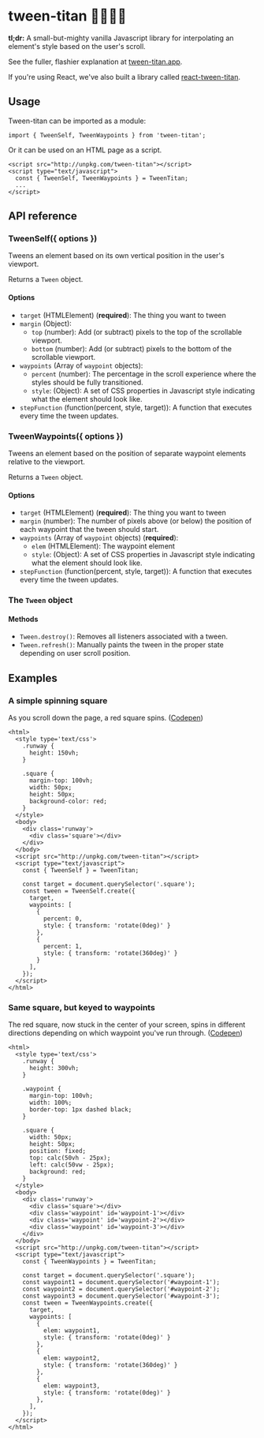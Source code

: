 # tween-titan 🦹‍♀️🦸‍♂️
**tl;dr:** A small-but-mighty vanilla Javascript library for interpolating an element's style based on the user's scroll.

See the fuller, flashier explanation at [tween-titan.app](https://tween-titan.app).

If you're using React, we've also built a library called [react-tween-titan](https://github.com/the-politico/react-tween-titan/).

## Usage
Tween-titan can be imported as a module:

```
import { TweenSelf, TweenWaypoints } from 'tween-titan';
```

Or it can be used on an HTML page as a script.

```
<script src="http://unpkg.com/tween-titan"></script>
<script type="text/javascript">
  const { TweenSelf, TweenWaypoints } = TweenTitan;
  ...
</script>
```

## API reference
### TweenSelf({ options })
Tweens an element based on its own vertical position in the user's viewport.

Returns a `Tween` object.

#### Options
* `target` (HTMLElement) (**required**): The thing you want to tween
* `margin` (Object):
  * `top` (number): Add (or subtract) pixels to the top of the scrollable viewport.
  * `bottom` (number): Add (or subtract) pixels to the bottom of the scrollable viewport.
* `waypoints` (Array of `waypoint` objects):
  * `percent` (number): The percentage in the scroll experience where the styles should be fully transitioned.
  * `style`: (Object): A set of CSS properties in Javascript style indicating what the element should look like.
* `stepFunction` (function(percent, style, target)): A function that executes every time the tween updates.

### TweenWaypoints({ options })
Tweens an element based on the position of separate waypoint elements relative to the viewport.

Returns a `Tween` object.

#### Options
* `target` (HTMLElement) (**required**): The thing you want to tween
* `margin` (number): The number of pixels above (or below) the position of each waypoint that the tween should start.
* `waypoints` (Array of `waypoint` objects) (**required**):
  * `elem` (HTMLElement): The waypoint element
  * `style`: (Object): A set of CSS properties in Javascript style indicating what the element should look like.
* `stepFunction` (function(percent, style, target)): A function that executes every time the tween updates.

### The `Tween` object
#### Methods
- `Tween.destroy()`: Removes all listeners associated with a tween.
- `Tween.refresh()`: Manually paints the tween in the proper state depending on user scroll position.

## Examples

### A simple spinning square
As you scroll down the page, a red square spins. ([Codepen](https://codepen.io/arm5077/pen/oNooLQY?editors=1111))

```
<html>
  <style type='text/css'>
    .runway {
      height: 150vh;
    }

    .square {
      margin-top: 100vh;
      width: 50px;
      height: 50px;
      background-color: red;
    }
  </style>
  <body>
    <div class='runway'>
      <div class='square'></div>
    </div>
  </body>
  <script src="http://unpkg.com/tween-titan"></script>
  <script type="text/javascript">
    const { TweenSelf } = TweenTitan;

    const target = document.querySelector('.square');
    const tween = TweenSelf.create({
      target,
      waypoints: [
        {
          percent: 0,
          style: { transform: 'rotate(0deg)' }
        },
        {
          percent: 1,
          style: { transform: 'rotate(360deg)' }
        }
      ],
    });
  </script>
</html>
```

### Same square, but keyed to waypoints
The red square, now stuck in the center of your screen, spins in different directions depending on which waypoint you've run through. ([Codepen](https://codepen.io/arm5077/pen/wvPPWRx?editors=1111))

```
<html>
  <style type='text/css'>
    .runway {
      height: 300vh;
    }

    .waypoint {
      margin-top: 100vh;
      width: 100%;
      border-top: 1px dashed black;
    }

    .square {
      width: 50px;
      height: 50px;
      position: fixed;
      top: calc(50vh - 25px);
      left: calc(50vw - 25px);
      background: red;
    }
  </style>
  <body>
    <div class='runway'>
      <div class='square'></div>
      <div class='waypoint' id='waypoint-1'></div>
      <div class='waypoint' id='waypoint-2'></div>
      <div class='waypoint' id='waypoint-3'></div>
    </div>
  </body>
  <script src="http://unpkg.com/tween-titan"></script>
  <script type="text/javascript">
    const { TweenWaypoints } = TweenTitan;

    const target = document.querySelector('.square');
    const waypoint1 = document.querySelector('#waypoint-1');
    const waypoint2 = document.querySelector('#waypoint-2');
    const waypoint3 = document.querySelector('#waypoint-3');
    const tween = TweenWaypoints.create({
      target,
      waypoints: [
        {
          elem: waypoint1,
          style: { transform: 'rotate(0deg)' }
        },
        {
          elem: waypoint2,
          style: { transform: 'rotate(360deg)' }
        },
        {
          elem: waypoint3,
          style: { transform: 'rotate(0deg)' }
        },
      ],
    });
  </script>
</html>
```
